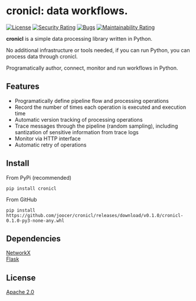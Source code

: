 # cronicl: data workflows.

[![License](https://img.shields.io/badge/License-Apache%202.0-blue.svg)](https://github.com/joocer/danvers/blob/master/LICENSE)
[![Security Rating](https://sonarcloud.io/api/project_badges/measure?project=joocer_cronicl&metric=security_rating)](https://sonarcloud.io/dashboard?id=joocer_cronicl)
[![Bugs](https://sonarcloud.io/api/project_badges/measure?project=joocer_cronicl&metric=bugs)](https://sonarcloud.io/dashboard?id=joocer_cronicl)
[![Maintainability Rating](https://sonarcloud.io/api/project_badges/measure?project=joocer_cronicl&metric=sqale_rating)](https://sonarcloud.io/dashboard?id=joocer_cronicl)

**cronicl** is a simple data processing library written in Python.

No additional infrastructure or tools needed, if you can run Python, you can process data through cronicl.

Programatically author, connect, monitor and run workflows in Python.

## Features
-  Programatically define pipeline flow and processing operations
-  Record the number of times each operation is executed and execution time
-  Automatic version tracking of processing operations
-  Trace messages through the pipeline (random sampling), including santization of sensitive information from trace logs
-  Monitor via HTTP interface 
-  Automatic retry of operations

## Install

From PyPi (recommended)
~~~
pip install cronicl
~~~
From GitHub
~~~
pip install https://github.com/joocer/cronicl/releases/download/v0.1.0/cronicl-0.1.0-py3-none-any.whl
~~~

## Dependencies

[NetworkX](https://networkx.org/)  
[Flask](https://flask.palletsprojects.com/)

## License
[Apache 2.0](LICENSE)


